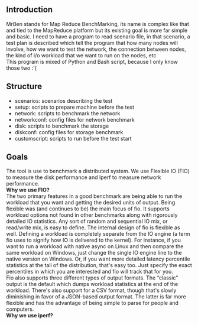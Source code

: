 <h2>Introduction </h2>
MrBen stands for Map Reduce BenchMarking, its name is complex like that and tied to the MapReduce platform but its existing goal is more far simple and basic. I need to have a program to read scenario file, in that scenario, a test plan is described which tell the program that how many nodes will involve, how we want to test the network, the connection between nodes, the kind of i/o workload that we want to run on the nodes, etc <br>
This program is mixed of Python and Bash script, because I only know those two :'( <br>


<h2>Structure </h2>
<ul>
<li>scenarios: scenarios describing the test </li>
<li>setup: scripts to prepare machine before the test </li>
<li>network: scripts to benchmark the network </li>
<li>networkconf: config files for network benchmark </li>
<li>disk: scripts to benchmark the storage </li>
<li>diskconf: config files for storage benchmark </li>
<li>customscript: scripts to run before the test start </li>
</ul>
<h2>Goals </h2>
The tool is use to benchmark a distributed system. We use Flexible IO (FIO) to measure the disk performance and Iperf to measure network performance. <br>
<b>Why we use FIO?</b> <br>
The two primary features in a good benchmark are being able to run the workload that you want and getting the desired units of output. Being flexible was (and continues to be) the main focus of fio. It supports workload options not found in other benchmarks along with rigorously detailed IO statistics. Any sort of random and sequential IO mix, or read/write mix, is easy to define. The internal design of fio is flexible as well. Defining a workload is completely separate from the IO engine (a term fio uses to signify how IO is delivered to the kernel). For instance, if you want to run a workload with native async on Linux and then compare the same workload on Windows, just change the single IO engine line to the native version on Windows. Or, if you want more detailed latency percentile statistics at the tail of the distribution, that's easy too. Just specify the exact percentiles in which you are interested and fio will track that for you.<br>
Fio also supports three different types of output formats. The “classic” output is the default which dumps workload statistics at the end of the workload. There's also support for a CSV format, though that's slowly diminishing in favor of a JSON-based output format. The latter is far more flexible and has the advantage of being simple to parse for people and computers.<br>
<b>Why we use iperf?</b> <br>

